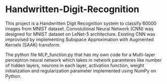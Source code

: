 # Handwritten-Digit-Recognition

This project is a Handwritten Digit Recognition system to classify 60000 images from MNIST dataset. Convolutional Neural Network (CNN) was designed for MNIST dataset on LeNet-5 architecture. Existing CNN was improvised by implementing Subspace Approximation with Augmented Kernels (SAAK) transform. 

The python file MLP_function.py that has my own code for a Multi-layer perceptron neural network which takes in network paramteres like number of hidden layers, neurons in each layer, activation function, weight initialization and regularization parameter implemented using NumPy on Python.
